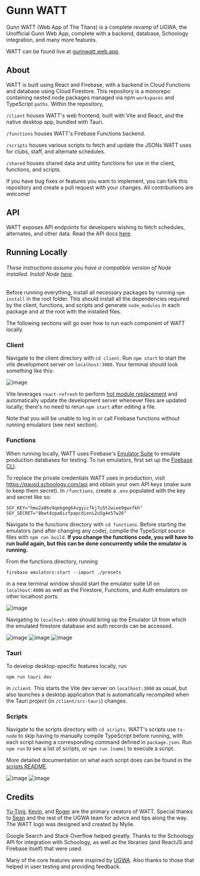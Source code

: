 # Gunn WATT

Gunn WATT (Web App of The Titans) is a complete revamp of UGWA, the Unofficial Gunn Web App, complete with a backend, 
database, Schoology integration, and many more features.

WATT can be found live at [gunnwatt.web.app](https://gunnwatt.web.app).

## About
WATT is built using React and Firebase, with a backend in Cloud Functions and database using Cloud Firestore. This
repository is a monorepo containing nested node packages managed via npm `workspaces` and TypeScript `paths`. Within the
repository,

`/client` houses WATT's web frontend, built with Vite and React, and the native desktop app, bundled with Tauri.

`/functions` houses WATT's Firebase Functions backend.

`/scripts` houses various scripts to fetch and update the JSONs WATT uses for clubs, staff, and alternate schedules.

`/shared` houses shared data and utility functions for use in the client, functions, and scripts.

If you have bug fixes or features you want to implement, you can fork this repository and create a pull request with your changes.
All contributions are welcome!

## API
WATT exposes API endpoints for developers wishing to fetch schedules, alternates, and other data. Read the API docs 
[here](https://github.com/GunnWATT/watt/blob/main/docs/index.md).

## Running Locally
###### These instructions assume you have a compatible version of Node installed. Install Node [here](https://nodejs.org/en/).

Before running everything, install all necessary packages by running `npm install` in the root folder. This should
install all the dependencies required by the client, functions, and scripts and generate `node_modules` in each package
and at the root with the installed files.

The following sections will go over how to run each component of WATT locally.

### Client
Navigate to the client directory with `cd client`. Run `npm start` to start the vite development server on `localhost:3000`. 
Your terminal should look something like this:

![image](https://user-images.githubusercontent.com/60120929/180681967-1bc6450e-6b94-47c1-9064-5c7a45a6af05.png)
<!-- ![image](https://user-images.githubusercontent.com/60120929/161687343-4a45578b-1385-40aa-9994-fb7c45dba275.png) -->

Vite leverages `react-refresh` to perform [hot module replacement](https://vitejs.dev/guide/features.html#hot-module-replacement) 
and automatically update the development server whenever files are updated locally; there's no need to rerun `npm start` 
after editing a file.

Note that you will be unable to log in or call Firebase functions without running emulators (see next section).

### Functions
When running locally, WATT uses Firebase's [Emulator Suite](https://firebase.google.com/docs/emulator-suite) to emulate 
production databases for testing. To run emulators, first set up the [Firebase CLI](https://firebase.google.com/docs/cli).

To replace the private credentials WATT uses in production, visit <https://pausd.schoology.com/api> and obtain your own API keys
(make sure to keep them secret). In `/functions`, create a `.env` populated with the key and secret like so:
```
SGY_KEY="hmu2a86v9qekgmg64vgyicfkj7u5t2wiee9gwxfkh"
SGY_SECRET="8bwt4zpa6izfpapcdieni2u5g4e57w26"
```

Navigate to the functions directory with `cd functions`. Before starting the emulators (and after changing any code), 
compile the TypeScript source files with `npm run build`. **If you change the functions code, you will have to run build 
again, but this can be done concurrently while the emulator is running.**

From the functions directory, running 
```
firebase emulators:start --import ./presets
```
in a new terminal window should start the emulator suite UI on `localhost:4000` as well as the Firestore, Functions, and Auth
emulators on other localhost ports.

![image](https://user-images.githubusercontent.com/60120929/161687556-d3cd9682-fe90-4deb-9258-522895443ff6.png)

Navigating to `localhost:4000` should bring up the Emulator UI from which the emulated firestore database and auth
records can be accessed.

![image](https://user-images.githubusercontent.com/60120929/134827751-de1a3398-7aa8-4138-a290-4e02e1c5c59a.png)
![image](https://user-images.githubusercontent.com/60120929/147842158-93ef171a-c88c-4493-97ea-3d18ac7ddb22.png)
![image](https://user-images.githubusercontent.com/60120929/147842171-c012e8b8-1031-4f3c-8686-9e0cf8f10872.png)

### Tauri
To develop desktop-specific features locally, run
```shell
npm run tauri dev
```
in `/client`. This starts the Vite dev server on `localhost:3000` as usual, but also launches a desktop application
that is automatically recompiled when the Tauri project (in `/client/src-tauri`) changes.

### Scripts
Navigate to the scripts directory with `cd scripts`. WATT's scripts use `ts-node` to skip having to manually compile 
TypeScript before running, with each script having a corresponding command defined in `package.json`. Run `npm run` to 
see a list of scripts, or `npm run [name]` to execute a script.

More detailed documentation on what each script does can be found in the [scripts README](https://github.com/GunnWATT/watt/blob/main/scripts/README.md).

![image](https://user-images.githubusercontent.com/60120929/161687846-7ef1a8bb-e78a-4ea5-bf21-4738d980fa9a.png)
![image](https://user-images.githubusercontent.com/60120929/161687964-9afd773e-b12a-498f-9a14-1f8bd73cd78c.png)

## Credits
[Yu-Ting](https://github.com/ytchang05), [Kevin](https://github.com/ky28059), and [Roger](https://github.com/ImNotRog) are the primary creators of WATT. 
Special thanks to [Sean](https://sheeptester.github.io) and the rest of the UGWA team for advice and tips along the way. 
The WATT logo was designed and created by Mylie.

Google Search and Stack Overflow helped greatly. Thanks to the Schoology API for integration with Schoology, as well as the libraries (and ReactJS and Firebase itself) that were used.

Many of the core features were inspired by [UGWA](https://github.com/Orbiit/gunn-web-app). Also thanks to those that helped in user testing and providing feedback.
